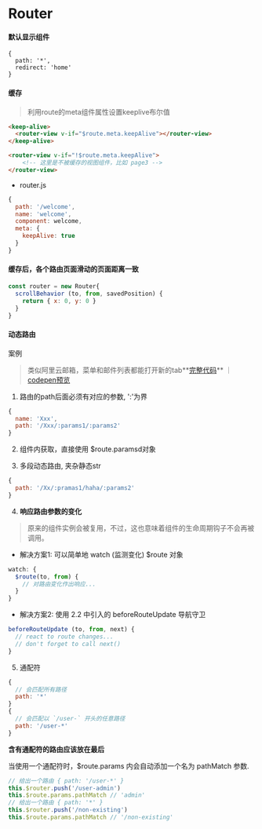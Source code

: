 # Router

#### 默认显示组件
```
{
  path: '*',
  redirect: 'home'
}
```

#### 缓存

> 利用route的meta组件属性设置keeplive布尔值

```html
<keep-alive>
  <router-view v-if="$route.meta.keepAlive"></router-view>
</keep-alive>

<router-view v-if="!$route.meta.keepAlive">
    <!-- 这里是不被缓存的视图组件，比如 page3 -->
</router-view>
```


- router.js
```js
{
  path: '/welcome',
  name: 'welcome',
  component: welcome,
  meta: {
    keepAlive: true
  }
}
```

#### 缓存后，各个路由页面滑动的页面距离一致
```js
const router = new Router{
  scrollBehavior (to, from, savedPosition) {
    return { x: 0, y: 0 }
  }
}
```

#### 动态路由

案例
> 类似阿里云邮箱，菜单和邮件列表都能打开新的tab**<a target="_blank" href="/static/vue/menuContentTab.vue">完整代码</a>** ｜ [codepen预览](https://codepen.io/unzoa/project/editor/AMvWQg#)

1. 路由的path后面必须有对应的参数, ':'为界
```js
{
  name: 'Xxx',
  path: '/Xxx/:params1/:params2'
}
```

2. 组件内获取，直接使用 $route.paramsd对象

3. 多段动态路由, 夹杂静态str
```js
{
  path: '/Xx/:pramas1/haha/:params2'
}
```

4. **响应路由参数的变化**
  > 原来的组件实例会被复用，不过，这也意味着组件的生命周期钩子不会再被调用。

  - 解决方案1: 可以简单地 watch (监测变化) $route 对象
  ```js
  watch: {
    $route(to, from) {
      // 对路由变化作出响应...
    }
  }
  ```

  - 解决方案2: 使用 2.2 中引入的 beforeRouteUpdate 导航守卫
  ```js
  beforeRouteUpdate (to, from, next) {
    // react to route changes...
    // don't forget to call next()
  }
  ```

5. 通配符

```js
{
  // 会匹配所有路径
  path: '*'
}
{
  // 会匹配以 `/user-` 开头的任意路径
  path: '/user-*'
}
```

**含有通配符的路由应该放在最后**

当使用一个通配符时，$route.params 内会自动添加一个名为 pathMatch 参数.

```js
// 给出一个路由 { path: '/user-*' }
this.$router.push('/user-admin')
this.$route.params.pathMatch // 'admin'
// 给出一个路由 { path: '*' }
this.$router.push('/non-existing')
this.$route.params.pathMatch // '/non-existing'
```
